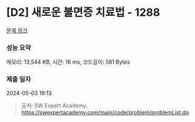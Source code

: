 # [D2] 새로운 불면증 치료법 - 1288 

[문제 링크](https://swexpertacademy.com/main/code/problem/problemDetail.do?contestProbId=AV18_yw6I9MCFAZN) 

### 성능 요약

메모리: 13,544 KB, 시간: 16 ms, 코드길이: 581 Bytes

### 제출 일자

2024-05-03 19:13



> 출처: SW Expert Academy, https://swexpertacademy.com/main/code/problem/problemList.do